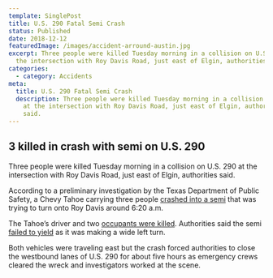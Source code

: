 ```yaml
---
template: SinglePost
title: U.S. 290 Fatal Semi Crash
status: Published
date: 2018-12-12
featuredImage: /images/accident-arround-austin.jpg
excerpt: Three people were killed Tuesday morning in a collision on U.S. 290 at
  the intersection with Roy Davis Road, just east of Elgin, authorities said.
categories:
  - category: Accidents
meta:
  title: U.S. 290 Fatal Semi Crash
  description: Three people were killed Tuesday morning in a collision on U.S. 290
    at the intersection with Roy Davis Road, just east of Elgin, authorities
    said.
---
```

<!--StartFragment-->

## 3 killed in crash with semi on U.S. 290

Three people were killed Tuesday morning in a collision on U.S. 290 at the intersection with Roy Davis Road, just east of Elgin, authorities said.

According to a preliminary investigation by the Texas Department of Public Safety, a Chevy Tahoe carrying three people [crashed into a semi](https://www.austinaccidentlawyer.com/practice-areas/truck-accident-lawyer/) that was trying to turn onto Roy Davis around 6:20 a.m.

The Tahoe’s driver and two [occupants were killed](https://www.austinaccidentlawyer.com/practice-areas/wrongful-death-attorney/). Authorities said the semi [failed to yield](https://www.austinaccidentlawyer.com/practice-areas/negligence/) as it was making a wide left turn.

Both vehicles were traveling east but the crash forced authorities to close the westbound lanes of U.S. 290 for about five hours as emergency crews cleared the wreck and investigators worked at the scene.

<!--EndFragment-->